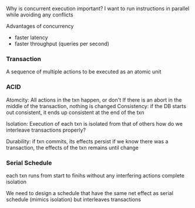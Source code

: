 
Why is concurrent execution important?
	I want to run instructions in parallel while avoiding any conflicts

Advantages of concurrency
- faster latency
- faster throughput (queries per second)

### Transaction
A sequence of multiple actions to be executed as an atomic unit

### ACID
Atomcity: All actions in the txn happen, or don't
	If there is an abort in the middle of the transaction, nothing is changed
Consistency: if the DB starts out consistent, it ends up consistent at the end of the txn
	
Isolation: Execution of each txn is isolated from that of others
	how do we interleave transactions properly?

Durability: if txn commits, its effects persist
	if we know there was a transaction, the effects of the txn remains until change

### Serial Schedule
each txn runs from start to finihs without any interfering actions
complete isolation

We need to design a schedule that have the same net effect as serial schedule (mimics isolation) but interleaves transactions